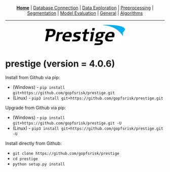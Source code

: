 <p align="center">
	<b><a href="README.md">Home</a></b> | <a href="doc/db_connection.md">Database Connection</a> | <a href="doc/data_exploration.md">Data Exploration</a> | <a href="doc/preprocessing.md">Preprocessing</a> | <a href="doc/segmentation.md">Segmentation</a> | <a href="doc/model_eval.md">Model Evaluation</a> | <a href="doc/general.md">General</a> | <a href="doc/algorithms.md">Algorithms</a>
</p>

---

<p align="center"><img src="img/prestige_logo.png" alt="Prestige logo" width=50% height=50% /></p>

#

<h1>prestige (version = 4.0.6)</h1>

Install from Github via pip:
- (Windows) - ```pip install git+https://github.com/gopfsrisk/prestige.git```
- (Linux) - ```pip3 install git+https://github.com/gopfsrisk/prestige.git```

Upgrade from Github via pip:
- (Windows) - ```pip install git+https://github.com/gopfsrisk/prestige.git -U```
- (Linux) - ```pip3 install git+https://github.com/gopfsrisk/prestige.git -U```

Install directly from Github:
- ```git clone https://github.com/gopfsrisk/prestige```
- ```cd prestige```
- ```python setup.py install```